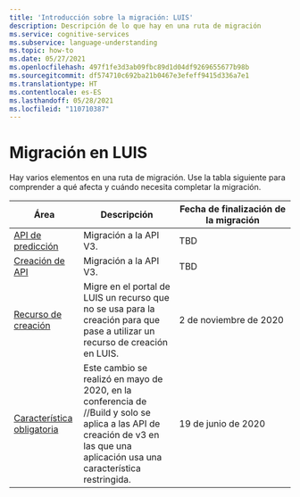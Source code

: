 ```yaml
---
title: 'Introducción sobre la migración: LUIS'
description: Descripción de lo que hay en una ruta de migración
ms.service: cognitive-services
ms.subservice: language-understanding
ms.topic: how-to
ms.date: 05/27/2021
ms.openlocfilehash: 497f1fe3d3ab09fbc89d1d04df9269655677b98b
ms.sourcegitcommit: df574710c692ba21b0467e3efeff9415d336a7e1
ms.translationtype: HT
ms.contentlocale: es-ES
ms.lasthandoff: 05/28/2021
ms.locfileid: "110710387"
---
```

# <a name="migration-in-luis"></a>Migración en LUIS

Hay varios elementos en una ruta de migración. Use la tabla siguiente para comprender a qué afecta y cuándo necesita completar la migración.

|Área|Descripción|Fecha de finalización de la migración|
|--|--|--|
|[API de predicción](luis-migration-api-v3.md)|Migración a la API V3.|TBD|
|[Creación de API](luis-migration-authoring-entities.md)|Migración a la API V3.|TBD|
|[Recurso de creación](luis-migration-authoring.md)|Migre en el portal de LUIS un recurso que no se usa para la creación para que pase a utilizar un recurso de creación en LUIS.|2 de noviembre de 2020 |
|[Característica obligatoria](luis-migration-authoring-entities.md#api-change-constraint-replaced-with-required-feature)|Este cambio se realizó en mayo de 2020, en la conferencia de //Build y solo se aplica a las API de creación de v3 en las que una aplicación usa una característica restringida.|19 de junio de 2020|
